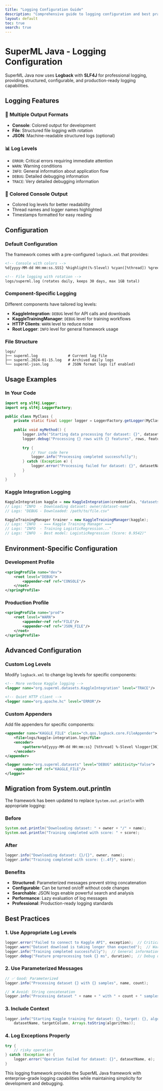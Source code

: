 ```yaml
---
title: "Logging Configuration Guide"
description: "Comprehensive guide to logging configuration and best practices in SuperML Java"
layout: default
toc: true
search: true
---
```


# SuperML Java - Logging Configuration

SuperML Java now uses **Logback** with **SLF4J** for professional logging, providing structured, configurable, and production-ready logging capabilities.

## Logging Features

### 🎯 **Multiple Output Formats**
- **Console**: Colored output for development
- **File**: Structured file logging with rotation
- **JSON**: Machine-readable structured logs (optional)

### 📊 **Log Levels**
- `ERROR`: Critical errors requiring immediate attention
- `WARN`: Warning conditions
- `INFO`: General information about application flow
- `DEBUG`: Detailed debugging information
- `TRACE`: Very detailed debugging information

### 🎨 **Colored Console Output**
- Colored log levels for better readability
- Thread names and logger names highlighted
- Timestamps formatted for easy reading

## Configuration

### Default Configuration
The framework comes with a pre-configured `logback.xml` that provides:

```xml
<!-- Console with colors -->
%d{yyyy-MM-dd HH:mm:ss.SSS} %highlight(%-5level) %cyan([%thread]) %green(%logger{36}) - %msg%n

<!-- File logging with rotation -->
logs/superml.log (rotates daily, keeps 30 days, max 1GB total)
```

### Component-Specific Logging
Different components have tailored log levels:

- **KaggleIntegration**: `DEBUG` level for API calls and downloads
- **KaggleTrainingManager**: `DEBUG` level for training workflows  
- **HTTP Clients**: `WARN` level to reduce noise
- **Root Logger**: `INFO` level for general framework usage

### File Structure
```
logs/
├── superml.log              # Current log file
├── superml.2024-01-15.log   # Archived daily logs
└── superml-json.log         # JSON format logs (if enabled)
```

## Usage Examples

### In Your Code
```java
import org.slf4j.Logger;
import org.slf4j.LoggerFactory;

public class MyClass {
    private static final Logger logger = LoggerFactory.getLogger(MyClass.class);
    
    public void myMethod() {
        logger.info("Starting data processing for dataset: {}", datasetName);
        logger.debug("Processing {} rows with {} features", rows, features);
        
        try {
            // Your code here
            logger.info("Processing completed successfully");
        } catch (Exception e) {
            logger.error("Processing failed for dataset: {}", datasetName, e);
        }
    }
}
```

### Kaggle Integration Logging
```java
KaggleIntegration kaggle = new KaggleIntegration(credentials, "datasets");
// Logs: "INFO  - Downloading dataset: owner/dataset-name"
// Logs: "DEBUG - Downloaded: /path/to/file.csv"

KaggleTrainingManager trainer = new KaggleTrainingManager(kaggle);
// Logs: "INFO  - === Kaggle Training Manager ==="
// Logs: "INFO  - Training LogisticRegression..."
// Logs: "INFO  - Best model: LogisticRegression (Score: 0.9542)"
```

## Environment-Specific Configuration

### Development Profile
```xml
<springProfile name="dev">
    <root level="DEBUG">
        <appender-ref ref="CONSOLE"/>
    </root>
</springProfile>
```

### Production Profile  
```xml
<springProfile name="prod">
    <root level="WARN">
        <appender-ref ref="FILE"/>
        <appender-ref ref="JSON_FILE"/>
    </root>
</springProfile>
```

## Advanced Configuration

### Custom Log Levels
Modify `logback.xml` to change log levels for specific components:

```xml
<!-- More verbose Kaggle logging -->
<logger name="org.superml.datasets.KaggleIntegration" level="TRACE"/>

<!-- Quiet HTTP client -->
<logger name="org.apache.hc" level="ERROR"/>
```

### Custom Appenders
Add file appenders for specific components:

```xml
<appender name="KAGGLE_FILE" class="ch.qos.logback.core.FileAppender">
    <file>logs/kaggle-integration.log</file>
    <encoder>
        <pattern>%d{yyyy-MM-dd HH:mm:ss} [%thread] %-5level %logger{36} - %msg%n</pattern>
    </encoder>
</appender>

<logger name="org.superml.datasets" level="DEBUG" additivity="false">
    <appender-ref ref="KAGGLE_FILE"/>
</logger>
```

## Migration from System.out.println

The framework has been updated to replace `System.out.println` with appropriate logging:

### Before
```java
System.out.println("Downloading dataset: " + owner + "/" + name);
System.out.println("Training completed with score: " + score);
```

### After  
```java
logger.info("Downloading dataset: {}/{}", owner, name);
logger.info("Training completed with score: {:.4f}", score);
```

### Benefits
- **Structured**: Parameterized messages prevent string concatenation
- **Configurable**: Can be turned on/off without code changes
- **Searchable**: JSON logs enable powerful search and analysis
- **Performance**: Lazy evaluation of log messages
- **Professional**: Production-ready logging standards

## Best Practices

### 1. Use Appropriate Log Levels
```java
logger.error("Failed to connect to Kaggle API", exception);  // Critical errors
logger.warn("Dataset download is taking longer than expected");  // Warnings
logger.info("Training completed successfully");  // General information
logger.debug("Feature preprocessing took {} ms", duration);  // Debug details
```

### 2. Use Parameterized Messages
```java
// ✅ Good: Parameterized
logger.info("Processing dataset {} with {} samples", name, count);

// ❌ Avoid: String concatenation  
logger.info("Processing dataset " + name + " with " + count + " samples");
```

### 3. Include Context
```java
logger.info("Starting Kaggle training for dataset: {}, target: {}, algorithms: {}", 
    datasetName, targetColumn, Arrays.toString(algorithms));
```

### 4. Log Exceptions Properly
```java
try {
    // risky operation
} catch (Exception e) {
    logger.error("Operation failed for dataset: {}", datasetName, e);
}
```

This logging framework provides the SuperML Java framework with enterprise-grade logging capabilities while maintaining simplicity for development and debugging.
